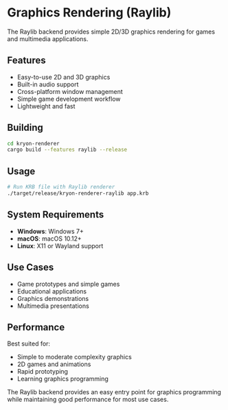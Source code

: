 # Graphics Rendering (Raylib)

The Raylib backend provides simple 2D/3D graphics rendering for games and multimedia applications.

## Features

- Easy-to-use 2D and 3D graphics
- Built-in audio support
- Cross-platform window management
- Simple game development workflow
- Lightweight and fast

## Building

```bash
cd kryon-renderer
cargo build --features raylib --release
```

## Usage

```bash
# Run KRB file with Raylib renderer
./target/release/kryon-renderer-raylib app.krb
```

## System Requirements

- **Windows**: Windows 7+
- **macOS**: macOS 10.12+
- **Linux**: X11 or Wayland support

## Use Cases

- Game prototypes and simple games
- Educational applications
- Graphics demonstrations
- Multimedia presentations

## Performance

Best suited for:
- Simple to moderate complexity graphics
- 2D games and animations
- Rapid prototyping
- Learning graphics programming

The Raylib backend provides an easy entry point for graphics programming while maintaining good performance for most use cases.